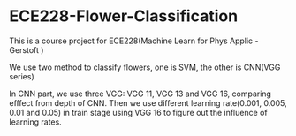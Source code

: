 # ECE228-Flower-Classification
This is a course project for ECE228(Machine Learn for Phys Applic - Gerstoft )

We use two method to classify flowers, one is SVM, the other is CNN(VGG series)

In CNN part, we use three VGG: VGG 11, VGG 13 and VGG 16, comparing efffect from depth of CNN. Then we use different learning rate(0.001, 0.005, 0.01 and 0.05) in train stage using VGG 16 to figure out the influence of learning rates.
